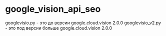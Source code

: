 # google_vision_api_seo

googlevisio.py - это до версии google.cloud.vision 2.0.0
googlevisio_v2.py - это под версии больше google.cloud.vision 2.0.0
